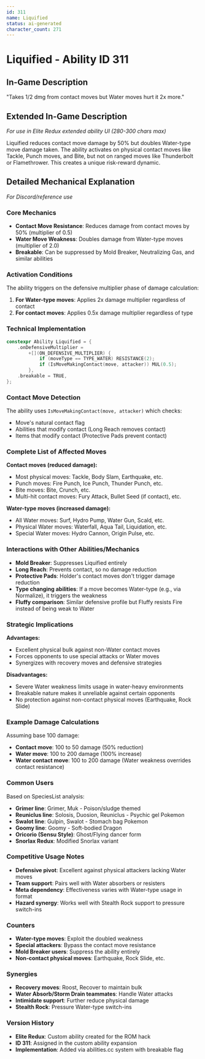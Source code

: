 ```yaml
---
id: 311
name: Liquified
status: ai-generated
character_count: 271
---
```


# Liquified - Ability ID 311

## In-Game Description
"Takes 1/2 dmg from contact moves but Water moves hurt it 2x more."

## Extended In-Game Description
*For use in Elite Redux extended ability UI (280-300 chars max)*

Liquified reduces contact move damage by 50% but doubles Water-type move damage taken. The ability activates on physical contact moves like Tackle, Punch moves, and Bite, but not on ranged moves like Thunderbolt or Flamethrower. This creates a unique risk-reward dynamic.

## Detailed Mechanical Explanation
*For Discord/reference use*

### Core Mechanics
- **Contact Move Resistance**: Reduces damage from contact moves by 50% (multiplier of 0.5)
- **Water Move Weakness**: Doubles damage from Water-type moves (multiplier of 2.0)
- **Breakable**: Can be suppressed by Mold Breaker, Neutralizing Gas, and similar abilities

### Activation Conditions
The ability triggers on the defensive multiplier phase of damage calculation:
1. **For Water-type moves**: Applies 2x damage multiplier regardless of contact
2. **For contact moves**: Applies 0.5x damage multiplier regardless of type

### Technical Implementation
```cpp
constexpr Ability Liquified = {
    .onDefensiveMultiplier =
        +[](ON_DEFENSIVE_MULTIPLIER) {
            if (moveType == TYPE_WATER) RESISTANCE(2);
            if (IsMoveMakingContact(move, attacker)) MUL(0.5);
        },
    .breakable = TRUE,
};
```

### Contact Move Detection
The ability uses `IsMoveMakingContact(move, attacker)` which checks:
- Move's natural contact flag
- Abilities that modify contact (Long Reach removes contact)
- Items that modify contact (Protective Pads prevent contact)

### Complete List of Affected Moves
**Contact moves (reduced damage):**
- Most physical moves: Tackle, Body Slam, Earthquake, etc.
- Punch moves: Fire Punch, Ice Punch, Thunder Punch, etc.
- Bite moves: Bite, Crunch, etc.
- Multi-hit contact moves: Fury Attack, Bullet Seed (if contact), etc.

**Water-type moves (increased damage):**
- All Water moves: Surf, Hydro Pump, Water Gun, Scald, etc.
- Physical Water moves: Waterfall, Aqua Tail, Liquidation, etc.
- Special Water moves: Hydro Cannon, Origin Pulse, etc.

### Interactions with Other Abilities/Mechanics
- **Mold Breaker**: Suppresses Liquified entirely
- **Long Reach**: Prevents contact, so no damage reduction
- **Protective Pads**: Holder's contact moves don't trigger damage reduction
- **Type changing abilities**: If a move becomes Water-type (e.g., via Normalize), it triggers the weakness
- **Fluffy comparison**: Similar defensive profile but Fluffy resists Fire instead of being weak to Water

### Strategic Implications
**Advantages:**
- Excellent physical bulk against non-Water contact moves
- Forces opponents to use special attacks or Water moves
- Synergizes with recovery moves and defensive strategies

**Disadvantages:**
- Severe Water weakness limits usage in water-heavy environments
- Breakable nature makes it unreliable against certain opponents
- No protection against non-contact physical moves (Earthquake, Rock Slide)

### Example Damage Calculations
Assuming base 100 damage:
- **Contact move**: 100 to 50 damage (50% reduction)
- **Water move**: 100 to 200 damage (100% increase)
- **Water contact move**: 100 to 200 damage (Water weakness overrides contact resistance)

### Common Users
Based on SpeciesList analysis:
- **Grimer line**: Grimer, Muk - Poison/sludge themed
- **Reuniclus line**: Solosis, Duosion, Reuniclus - Psychic gel Pokemon
- **Swalot line**: Gulpin, Swalot - Stomach bag Pokemon
- **Goomy line**: Goomy - Soft-bodied Dragon
- **Oricorio (Sensu Style)**: Ghost/Flying dancer form
- **Snorlax Redux**: Modified Snorlax variant

### Competitive Usage Notes
- **Defensive pivot**: Excellent against physical attackers lacking Water moves
- **Team support**: Pairs well with Water absorbers or resisters
- **Meta dependency**: Effectiveness varies with Water-type usage in format
- **Hazard synergy**: Works well with Stealth Rock support to pressure switch-ins

### Counters
- **Water-type moves**: Exploit the doubled weakness
- **Special attackers**: Bypass the contact move resistance
- **Mold Breaker users**: Suppress the ability entirely
- **Non-contact physical moves**: Earthquake, Rock Slide, etc.

### Synergies
- **Recovery moves**: Roost, Recover to maintain bulk
- **Water Absorb/Storm Drain teammates**: Handle Water attacks
- **Intimidate support**: Further reduce physical damage
- **Stealth Rock**: Pressure Water-type switch-ins

### Version History
- **Elite Redux**: Custom ability created for the ROM hack
- **ID 311**: Assigned in the custom ability expansion
- **Implementation**: Added via abilities.cc system with breakable flag